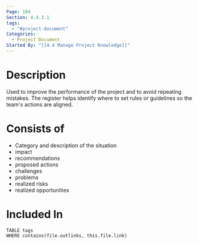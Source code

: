 ```yaml
---
Page: 104
Section: 4.4.3.1
tags:
  - "#project-document"
Categories:
  - Project Document
Started By: "[[4.4 Manage Project Knowledge]]"
---
```

# Description
Used to improve the performance of the project and to avoid repeating mistakes. 
The register helps identify where to set rules or guidelines so the team's actions are aligned.
# Consists of
 * Category and description of the situation
 * impact
 * recommendations
 * proposed actions
 * challenges
 * problems
 * realized risks
 * realized opportunities
# Included In
```dataview
TABLE tags
WHERE contains(file.outlinks, this.file.link)
```

 
 
 

